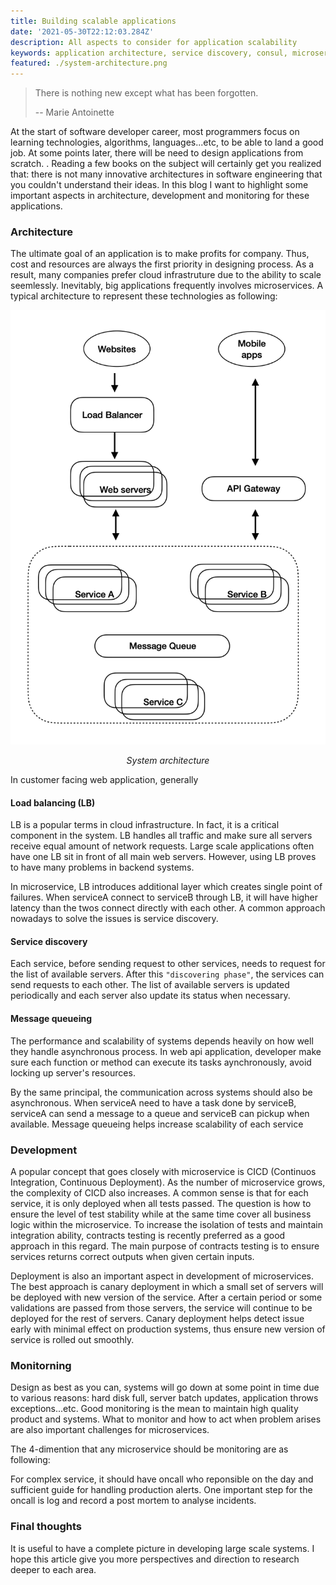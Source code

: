 ```yaml
---
title: Building scalable applications 
date: '2021-05-30T22:12:03.284Z'
description: All aspects to consider for application scalability 
keywords: application architecture, service discovery, consul, microservice
featured: ./system-architecture.png
---
```


>There is nothing new except what has been forgotten.
>
>-- Marie Antoinette

At the start of software developer career, most programmers focus on learning technologies, algorithms, languages...etc, to be able to land a good job. At some points later, there will be need to design applications from scratch. . Reading a few books on the subject will certainly get you realized that: there is not many innovative architectures in software engineering that you couldn't understand their ideas. In this blog I want to highlight some important aspects in architecture, development and monitoring for these applications. 

### Architecture
The ultimate goal of an application is to make profits for company. Thus, cost and resources are always the first priority in designing process. As a result, many companies prefer cloud infrastruture due to the ability to scale seemlessly. Inevitably, big applications frequently involves microservices. A typical architecture to represent these technologies as following:

 <!-- TODO: overall architecture -->
 ![System architecture](./system-architecture.png) 
*<center>System architecture</center>*

In customer facing web application, generally 


#### Load balancing (LB)
LB is a popular terms in cloud infrastructure. In fact, it is a critical component in the system. LB handles all traffic and make sure all servers receive equal amount of network requests. Large scale applications often have one LB sit in front of all main web servers. However, using LB proves to have many problems in backend systems. 

In microservice, LB introduces additional layer which creates single point of failures. When serviceA connect to serviceB through LB, it will have higher latency than the twos connect directly with each other. A common approach nowadays to solve the issues is service discovery. 
 #### Service discovery
  <!-- TODO: apps with service discovery -->
Each service, before sending request to other services, needs to request for the list of available servers. After this `"discovering phase"`, the services can send requests to each other. The list of available servers is updated periodically and each server also update its status when necessary.

#### Message queueing

The performance and scalability of systems depends heavily on how well they handle asynchronous process. In web api application, developer make sure each function or method can execute its tasks aynchronously, avoid locking up server's resources.

 <!-- TODO: service with message queue -->
 
By the same principal, the communication across systems should also be asynchronous. When serviceA need to have a task done by serviceB, serviceA can send a message to a queue and serviceB can pickup when available. Message queueing helps increase scalability of each service

### Development

A popular concept that goes closely with microservice is CICD (Continuos Integration, Continuous Deployment). As the number of microservice grows, the complexity of CICD also increases. A common sense is that for each service, it is only deployed when all tests passed. The question is how to ensure the level of test stability while at the same time cover all business logic within the microservice. To increase the isolation of tests and maintain integration ability, contracts testing is recently preferred as a good approach in this regard. The main purpose of contracts testing is to ensure services returns correct outputs when given certain inputs. 

Deployment is also an important aspect in development of microservices. The best approach is canary deployment in which a small set of servers will be deployed with new version of the service. After a certain period or some validations are passed from those servers, the service will continue to be deployed for the rest of servers. Canary deployment helps detect issue early with minimal effect on production systems, thus ensure new version of service is rolled out smoothly.

### Monitorning

Design as best as you can, systems will go down at some point in time due to various reasons: hard disk full, server batch updates, application throws exceptions...etc. Good monitoring is the mean to maintain high quality product and systems. What to monitor and how to act when problem arises are also important challenges for microservices. 

The 4-dimention that any microservice should be monitoring are as following:
<!-- TODO: 4 dimention monitoring -->

For complex service, it should have oncall who reponsible on the day and sufficient guide for handling production alerts. One important step for the oncall is log and record a post mortem to analyse incidents.


### Final thoughts

It is useful to have a complete picture in developing large scale systems. I hope this article give you more perspectives and direction to research deeper to each area.